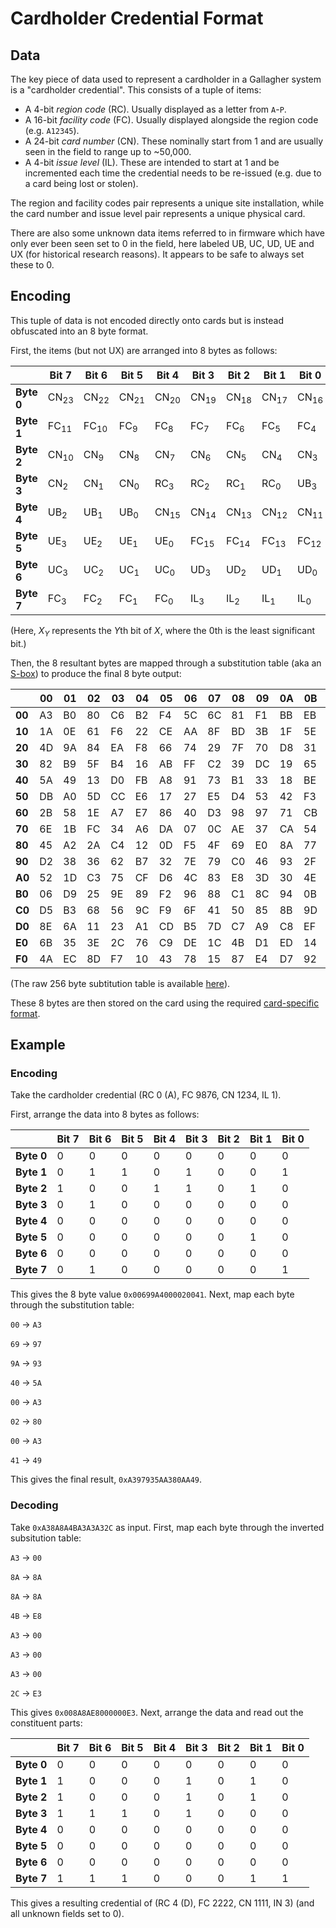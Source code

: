 # Cardholder Credential Format

## Data

The key piece of data used to represent a cardholder in a Gallagher system is a "cardholder credential". This consists of a tuple of items:

* A 4-bit *region code* (RC). Usually displayed as a letter from `A`-`P`.
* A 16-bit *facility code* (FC). Usually displayed alongside the region code (e.g. `A12345`).
* A 24-bit *card number* (CN). These nominally start from 1 and are usually seen in the field to range up to ~50,000.
* A 4-bit *issue level* (IL). These are intended to start at 1 and be incremented each time the credential needs to be re-issued (e.g. due to a card being lost or stolen).

The region and facility codes pair represents a unique site installation, while the card number and issue level pair represents a unique physical card.

There are also some unknown data items referred to in firmware which have only ever been seen set to 0 in the field, here labeled UB, UC, UD, UE and UX (for historical research reasons). It appears to be safe to always set these to 0.


## Encoding

This tuple of data is not encoded directly onto cards but is instead obfuscated into an 8 byte format.

First, the items (but not UX) are arranged into 8 bytes as follows:

| &nbsp;     | Bit 7           | Bit 6           | Bit 5           | Bit 4           | Bit 3           | Bit 2           | Bit 1           | Bit 0           |
|------------|-----------------|-----------------|-----------------|-----------------|-----------------|-----------------|-----------------|-----------------|
| **Byte 0** | CN<sub>23</sub> | CN<sub>22</sub> | CN<sub>21</sub> | CN<sub>20</sub> | CN<sub>19</sub> | CN<sub>18</sub> | CN<sub>17</sub> | CN<sub>16</sub> |
| **Byte 1** | FC<sub>11</sub> | FC<sub>10</sub> | FC<sub>9</sub>  | FC<sub>8</sub>  | FC<sub>7</sub>  | FC<sub>6</sub>  | FC<sub>5</sub>  | FC<sub>4</sub>  |
| **Byte 2** | CN<sub>10</sub> | CN<sub>9</sub>  | CN<sub>8</sub>  | CN<sub>7</sub>  | CN<sub>6</sub>  | CN<sub>5</sub>  | CN<sub>4</sub>  | CN<sub>3</sub>  |
| **Byte 3** | CN<sub>2</sub>  | CN<sub>1</sub>  | CN<sub>0</sub>  | RC<sub>3</sub>  | RC<sub>2</sub>  | RC<sub>1</sub>  | RC<sub>0</sub>  | UB<sub>3</sub>  |
| **Byte 4** | UB<sub>2</sub>  | UB<sub>1</sub>  | UB<sub>0</sub>  | CN<sub>15</sub> | CN<sub>14</sub> | CN<sub>13</sub> | CN<sub>12</sub> | CN<sub>11</sub> |
| **Byte 5** | UE<sub>3</sub>  | UE<sub>2</sub>  | UE<sub>1</sub>  | UE<sub>0</sub>  | FC<sub>15</sub> | FC<sub>14</sub> | FC<sub>13</sub> | FC<sub>12</sub> |
| **Byte 6** | UC<sub>3</sub>  | UC<sub>2</sub>  | UC<sub>1</sub>  | UC<sub>0</sub>  | UD<sub>3</sub>  | UD<sub>2</sub>  | UD<sub>1</sub>  | UD<sub>0</sub>  |
| **Byte 7** | FC<sub>3</sub>  | FC<sub>2</sub>  | FC<sub>1</sub>  | FC<sub>0</sub>  | IL<sub>3</sub>  | IL<sub>2</sub>  | IL<sub>1</sub>  | IL<sub>0</sub>  |

(Here, *X<sub>Y</sub>* represents the *Y*th bit of *X*, where the 0th is the least significant bit.)

Then, the 8 resultant bytes are mapped through a substitution table (aka an [S-box](https://en.wikipedia.org/wiki/S-box)) to produce the final 8 byte output:

| &nbsp; | 00 | 01 | 02 | 03 | 04 | 05 | 06 | 07 | 08 | 09 | 0A | 0B | 0C | 0D | 0E | 0F |
|--------|----|----|----|----|----|----|----|----|----|----|----|----|----|----|----|----|
| **00** | A3 | B0 | 80 | C6 | B2 | F4 | 5C | 6C | 81 | F1 | BB | EB | 55 | 67 | 3C | 05 |
| **10** | 1A | 0E | 61 | F6 | 22 | CE | AA | 8F | BD | 3B | 1F | 5E | 44 | 04 | 51 | 2E |
| **20** | 4D | 9A | 84 | EA | F8 | 66 | 74 | 29 | 7F | 70 | D8 | 31 | 7A | 6D | A4 | 00 |
| **30** | 82 | B9 | 5F | B4 | 16 | AB | FF | C2 | 39 | DC | 19 | 65 | 57 | 7C | 20 | FA |
| **40** | 5A | 49 | 13 | D0 | FB | A8 | 91 | 73 | B1 | 33 | 18 | BE | 21 | 72 | 48 | B6 |
| **50** | DB | A0 | 5D | CC | E6 | 17 | 27 | E5 | D4 | 53 | 42 | F3 | DD | 7B | 24 | AC |
| **60** | 2B | 58 | 1E | A7 | E7 | 86 | 40 | D3 | 98 | 97 | 71 | CB | 3A | 0F | 01 | 9B |
| **70** | 6E | 1B | FC | 34 | A6 | DA | 07 | 0C | AE | 37 | CA | 54 | FD | 26 | FE | 0A |
| **80** | 45 | A2 | 2A | C4 | 12 | 0D | F5 | 4F | 69 | E0 | 8A | 77 | 60 | 3F | 99 | 95 |
| **90** | D2 | 38 | 36 | 62 | B7 | 32 | 7E | 79 | C0 | 46 | 93 | 2F | A5 | BA | 5B | AF |
| **A0** | 52 | 1D | C3 | 75 | CF | D6 | 4C | 83 | E8 | 3D | 30 | 4E | BC | 08 | 2D | 09 |
| **B0** | 06 | D9 | 25 | 9E | 89 | F2 | 96 | 88 | C1 | 8C | 94 | 0B | 28 | F0 | 47 | 63 |
| **C0** | D5 | B3 | 68 | 56 | 9C | F9 | 6F | 41 | 50 | 85 | 8B | 9D | 59 | BF | 9F | E2 |
| **D0** | 8E | 6A | 11 | 23 | A1 | CD | B5 | 7D | C7 | A9 | C8 | EF | DF | 02 | B8 | 03 |
| **E0** | 6B | 35 | 3E | 2C | 76 | C9 | DE | 1C | 4B | D1 | ED | 14 | C5 | AD | E9 | 64 |
| **F0** | 4A | EC | 8D | F7 | 10 | 43 | 78 | 15 | 87 | E4 | D7 | 92 | E1 | EE | E3 | 90 |

(The raw 256 byte subtitution table is available [here](substitution-table.bin)).

These 8 bytes are then stored on the card using the required [card-specific format](../card-specific).


## Example

### Encoding

Take the cardholder credential (RC 0 (A), FC 9876, CN 1234, IL 1).

First, arrange the data into 8 bytes as follows:

| &nbsp;     | Bit 7 | Bit 6 | Bit 5 | Bit 4 | Bit 3 | Bit 2 | Bit 1 | Bit 0 |
|------------|-------|-------|-------|-------|-------|-------|-------|-------|
| **Byte 0** | 0     | 0     | 0     | 0     | 0     | 0     | 0     | 0     |
| **Byte 1** | 0     | 1     | 1     | 0     | 1     | 0     | 0     | 1     |
| **Byte 2** | 1     | 0     | 0     | 1     | 1     | 0     | 1     | 0     |
| **Byte 3** | 0     | 1     | 0     | 0     | 0     | 0     | 0     | 0     |
| **Byte 4** | 0     | 0     | 0     | 0     | 0     | 0     | 0     | 0     |
| **Byte 5** | 0     | 0     | 0     | 0     | 0     | 0     | 1     | 0     |
| **Byte 6** | 0     | 0     | 0     | 0     | 0     | 0     | 0     | 0     |
| **Byte 7** | 0     | 1     | 0     | 0     | 0     | 0     | 0     | 1     |

This gives the 8 byte value `0x00699A4000020041`. Next, map each byte through the substitution table:

`00` -> `A3`

`69` -> `97`

`9A` -> `93`

`40` -> `5A`

`00` -> `A3`

`02` -> `80`

`00` -> `A3`

`41` -> `49`

This gives the final result, `0xA397935AA380AA49`.

### Decoding

Take `0xA38A8A4BA3A3A32C` as input. First, map each byte through the inverted subsitution table:

`A3` -> `00`

`8A` -> `8A`

`8A` -> `8A`

`4B` -> `E8`

`A3` -> `00`

`A3` -> `00`

`A3` -> `00`

`2C` -> `E3`

This gives `0x008A8AE8000000E3`. Next, arrange the data and read out the constituent parts:

| &nbsp;     | Bit 7 | Bit 6 | Bit 5 | Bit 4 | Bit 3 | Bit 2 | Bit 1 | Bit 0 |
|------------|-------|-------|-------|-------|-------|-------|-------|-------|
| **Byte 0** | 0     | 0     | 0     | 0     | 0     | 0     | 0     | 0     |
| **Byte 1** | 1     | 0     | 0     | 0     | 1     | 0     | 1     | 0     |
| **Byte 2** | 1     | 0     | 0     | 0     | 1     | 0     | 1     | 0     |
| **Byte 3** | 1     | 1     | 1     | 0     | 1     | 0     | 0     | 0     |
| **Byte 4** | 0     | 0     | 0     | 0     | 0     | 0     | 0     | 0     |
| **Byte 5** | 0     | 0     | 0     | 0     | 0     | 0     | 0     | 0     |
| **Byte 6** | 0     | 0     | 0     | 0     | 0     | 0     | 0     | 0     |
| **Byte 7** | 1     | 1     | 1     | 0     | 0     | 0     | 1     | 1     |

This gives a resulting credential of (RC 4 (D), FC 2222, CN 1111, IN 3) (and all unknown fields set to 0).
